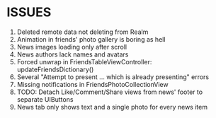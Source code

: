 # ISSUES
1. Deleted remote data not deleting from Realm
2. Animation in friends' photo gallery is boring as hell
3. News images loading only after scroll
4. News authors lack names and avatars
5. Forced unwrap in FriendsTableViewController: updateFriendsDictionary()
6. Several "Attempt to present ... which is already presenting" errors
7. Missing notifications in FriendsPhotoCollectionView
8. TODO: Detach Like/Comment/Share views from news' footer to separate UIButtons
9. News tab only shows text and a single photo for every news item
